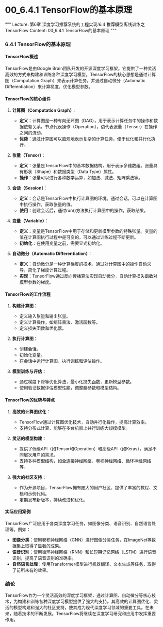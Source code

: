 # 00_6.4.1 TensorFlow的基本原理

"""
Lecture: 第6章 深度学习推荐系统的工程实现/6.4 推荐模型离线训练之TensorFlow
Content: 00_6.4.1 TensorFlow的基本原理
"""

### 6.4.1 TensorFlow的基本原理

#### TensorFlow概述
TensorFlow是由Google Brain团队开发的开源深度学习框架。它提供了一种灵活高效的方式来构建和训练各种深度学习模型。TensorFlow的核心思想是通过计算图（Computation Graph）来表示计算任务，并通过自动微分（Automatic Differentiation）来计算梯度，优化模型参数。

#### TensorFlow的核心组件

1. **计算图（Computation Graph）**：
   - **定义**：计算图是一种有向无环图（DAG），用于表示计算任务中的操作和数据依赖关系。节点代表操作（Operation），边代表张量（Tensor）在操作之间的流动。
   - **优势**：通过计算图可以直观地表示复杂的计算任务，便于优化和并行化执行。

2. **张量（Tensor）**：
   - **定义**：张量是TensorFlow中的基本数据结构，用于表示多维数组。张量具有形状（Shape）和数据类型（Data Type）属性。
   - **操作**：张量可以进行各种数学运算，如加法、减法、矩阵乘法等。

3. **会话（Session）**：
   - **定义**：会话是TensorFlow中执行计算图的环境。通过会话，可以在计算图中执行操作，获取张量的值。
   - **使用**：创建会话后，通过run()方法执行计算图中的操作，获取结果。

4. **变量（Variable）**：
   - **定义**：变量是TensorFlow中用于存储和更新模型参数的特殊张量。变量的值在计算图执行过程中是可变的，可以通过训练过程不断更新。
   - **初始化**：在使用变量之前，需要显式初始化。

5. **自动微分（Automatic Differentiation）**：
   - **定义**：自动微分是一种计算梯度的技术，通过对计算图中的操作自动求导，简化了梯度计算过程。
   - **实现**：TensorFlow通过反向传播算法实现自动微分，自动计算损失函数对模型参数的梯度。

#### TensorFlow的工作流程

1. **构建计算图**：
   - 定义输入张量和输出张量。
   - 定义计算操作，如矩阵乘法、激活函数等。
   - 定义损失函数和优化器。

2. **执行计算图**：
   - 创建会话。
   - 初始化变量。
   - 在会话中运行计算图，执行训练和评估操作。

3. **模型训练与评估**：
   - 通过梯度下降等优化算法，最小化损失函数，更新模型参数。
   - 使用验证数据评估模型性能，调整超参数和模型结构。

#### TensorFlow的优势与特点

1. **高效的计算图优化**：
   - TensorFlow通过计算图优化技术，自动并行化操作，提高计算效率。
   - 支持分布式计算，能够在多台机器上并行训练大规模模型。

2. **灵活的模型构建**：
   - 提供了低级API（如Tensor和Operation）和高级API（如Keras），满足不同层次用户的需求。
   - 支持多种模型结构，如全连接神经网络、卷积神经网络、循环神经网络等。

3. **强大的社区支持**：
   - 作为开源项目，TensorFlow拥有庞大的用户社区，提供了丰富的教程、文档和示例代码。
   - 定期发布新版本，持续改进和优化。

#### 实际应用案例
TensorFlow广泛应用于各类深度学习任务，如图像分类、语音识别、自然语言处理等。例如：
- **图像分类**：使用卷积神经网络（CNN）进行图像分类任务，在ImageNet等数据集上取得了显著的成果。
- **语音识别**：使用循环神经网络（RNN）和长短期记忆网络（LSTM）进行语音识别，提高了语音识别的准确率。
- **自然语言处理**：使用Transformer模型进行机器翻译、文本生成等任务，取得了前所未有的效果。

### 结论
TensorFlow作为一个灵活高效的深度学习框架，通过计算图、自动微分等核心技术，为构建和训练各种深度学习模型提供了强大的支持。其高效的计算图优化、灵活的模型构建和强大的社区支持，使其成为现代深度学习领域的重要工具。在未来，随着技术的不断发展，TensorFlow将继续在深度学习研究和应用中发挥重要作用。